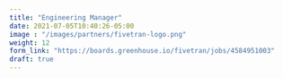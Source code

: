 ```yaml
---
title: "Engineering Manager"
date: 2021-07-05T10:40:26-05:00
image : "/images/partners/fivetran-logo.png"
weight: 12
form_link: "https://boards.greenhouse.io/fivetran/jobs/4584951003"
draft: true
---
```


